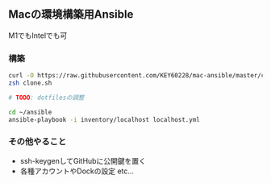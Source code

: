 ## Macの環境構築用Ansible

M1でもIntelでも可

### 構築

```sh
curl -O https://raw.githubusercontent.com/KEY60228/mac-ansible/master/clone.sh
zsh clone.sh

# TODO: dotfilesの調整

cd ~/ansible
ansible-playbook -i inventory/localhost localhost.yml
```

### その他やること
- ssh-keygenしてGitHubに公開鍵を置く
- 各種アカウントやDockの設定 etc...
